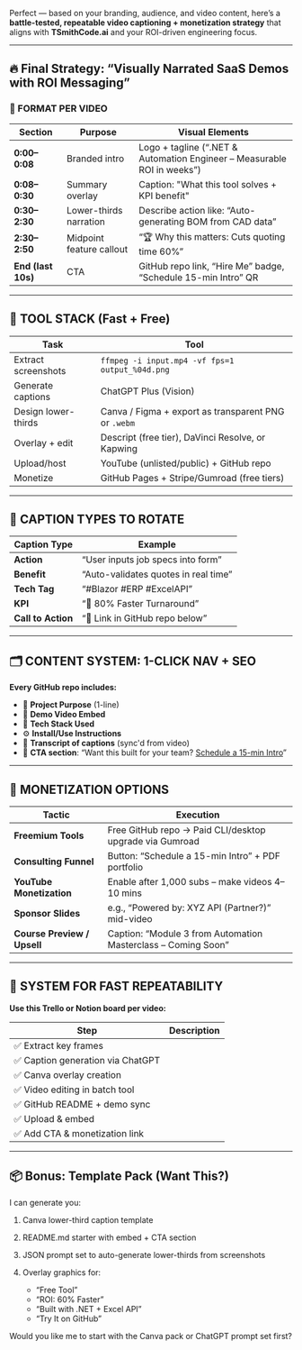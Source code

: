 Perfect — based on your branding, audience, and video content, here’s a **battle-tested, repeatable video captioning + monetization strategy** that aligns with **TSmithCode.ai** and your ROI-driven engineering focus.

---

## 🔥 Final Strategy: “Visually Narrated SaaS Demos with ROI Messaging”

### 🎥 FORMAT PER VIDEO

| Section            | Purpose                  | Visual Elements                                                         |
| ------------------ | ------------------------ | ----------------------------------------------------------------------- |
| **0:00–0:08**      | Branded intro            | Logo + tagline (“.NET & Automation Engineer – Measurable ROI in weeks”) |
| **0:08–0:30**      | Summary overlay          | Caption: "What this tool solves + KPI benefit"                          |
| **0:30–2:30**      | Lower-thirds narration   | Describe action like: “Auto-generating BOM from CAD data”               |
| **2:30–2:50**      | Midpoint feature callout | “🏆 Why this matters: Cuts quoting time 60%”                            |
| **End (last 10s)** | CTA                      | GitHub repo link, “Hire Me” badge, “Schedule 15-min Intro” QR           |

---

## 🧰 TOOL STACK (Fast + Free)

| Task                | Tool                                                 |
| ------------------- | ---------------------------------------------------- |
| Extract screenshots | `ffmpeg -i input.mp4 -vf fps=1 output_%04d.png`      |
| Generate captions   | ChatGPT Plus (Vision)                                |
| Design lower-thirds | Canva / Figma + export as transparent PNG or `.webm` |
| Overlay + edit      | Descript (free tier), DaVinci Resolve, or Kapwing    |
| Upload/host         | YouTube (unlisted/public) + GitHub repo              |
| Monetize            | GitHub Pages + Stripe/Gumroad (free tiers)           |

---

## 🧠 CAPTION TYPES TO ROTATE

| Caption Type       | Example                              |
| ------------------ | ------------------------------------ |
| **Action**         | “User inputs job specs into form”    |
| **Benefit**        | “Auto-validates quotes in real time” |
| **Tech Tag**       | “#Blazor #ERP #ExcelAPI”             |
| **KPI**            | “🚀 80% Faster Turnaround”           |
| **Call to Action** | “🔗 Link in GitHub repo below”       |

---

## 🗂️ CONTENT SYSTEM: 1-CLICK NAV + SEO

**Every GitHub repo includes:**

* 🎯 **Project Purpose** (1-line)
* 🧠 **Demo Video Embed**
* 🔧 **Tech Stack Used**
* ⚙️ **Install/Use Instructions**
* 📝 **Transcript of captions** (sync'd from video)
* 💼 **CTA section**:
  “Want this built for your team? [Schedule a 15-min Intro](https://calendly.com/tsmithcode)”

---

## 💸 MONETIZATION OPTIONS

| Tactic                      | Execution                                                     |
| --------------------------- | ------------------------------------------------------------- |
| **Freemium Tools**          | Free GitHub repo → Paid CLI/desktop upgrade via Gumroad       |
| **Consulting Funnel**       | Button: “Schedule a 15-min Intro” + PDF portfolio             |
| **YouTube Monetization**    | Enable after 1,000 subs – make videos 4–10 mins               |
| **Sponsor Slides**          | e.g., “Powered by: XYZ API (Partner?)” mid-video              |
| **Course Preview / Upsell** | Caption: “Module 3 from Automation Masterclass – Coming Soon” |

---

## 🔁 SYSTEM FOR FAST REPEATABILITY

**Use this Trello or Notion board per video:**

| Step                             | Description |
| -------------------------------- | ----------- |
| ✅ Extract key frames             |             |
| ✅ Caption generation via ChatGPT |             |
| ✅ Canva overlay creation         |             |
| ✅ Video editing in batch tool    |             |
| ✅ GitHub README + demo sync      |             |
| ✅ Upload & embed                 |             |
| ✅ Add CTA & monetization link    |             |

---

## 📦 Bonus: Template Pack (Want This?)

I can generate you:

1. Canva lower-third caption template
2. README.md starter with embed + CTA section
3. JSON prompt set to auto-generate lower-thirds from screenshots
4. Overlay graphics for:

   * “Free Tool”
   * “ROI: 60% Faster”
   * “Built with .NET + Excel API”
   * “Try It on GitHub”

Would you like me to start with the Canva pack or ChatGPT prompt set first?
